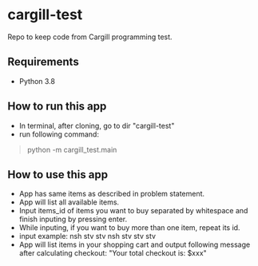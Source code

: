 # cargill-test
Repo to keep code from Cargill programming test.

## Requirements
- Python 3.8

## How to run this app
- In terminal, after cloning, go to dir "cargill-test"
- run following command:
> python -m cargill_test.main

## How to use this app
- App has same items as described in problem statement.
- App will list all available items.
- Input items_id of items you want to buy separated by whitespace and finish inputing by pressing enter.
- While inputing, if you want to buy more than one item, repeat its id.
- input example: nsh stv stv nsh stv stv stv
- App will list items in your shopping cart and output following message after calculating checkout: "Your total checkout is: $xxx"
